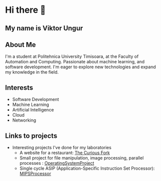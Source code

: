 # Hi there 👋

## My name is Viktor Ungur

## About Me
I'm a student at Politehnica University Timisoara, at the Faculty of Automation and Computing. Passionate about machine learning, and software development. I'm eager to explore new technologies and expand my knowledge in the field. 

## Interests
- Software Development
- Machine Learning
- Artificial Intelligence
- Cloud
- Networking

## Links to projects
* Interesting projects I've done for my laboratories
  * A website for a restaurant: [The Curious Fork](https://github.com/ViktorUngur002/TheCuriousFork.git)
  * Small project for file manipulation, image processing, parallel processes : [OperatingSystemProject](https://github.com/ViktorUngur002/OperatingSystemsProject.git)
  * Single cycle ASIP (Application-Specific Instruction Set Processor): [MIPSProcessor](github.com/ViktorUngur002/MIPSProcessor.git)
